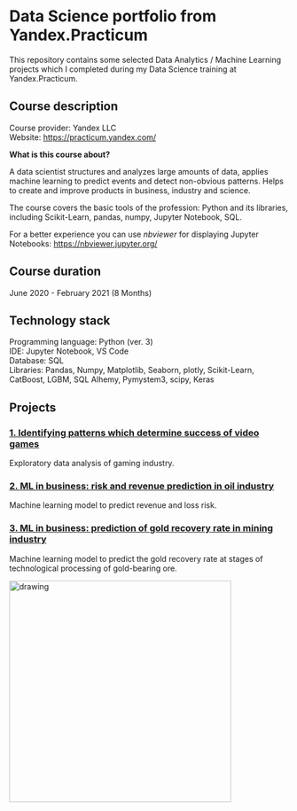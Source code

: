 # Data Science portfolio from Yandex.Practicum
This repository contains some selected Data Analytics / Machine Learning projects which I completed during my Data Science training at Yandex.Practicum.

## Course description
Course provider: Yandex LLC<br>
Website: https://practicum.yandex.com/<br>

**What is this course about?**

A data scientist structures and analyzes large amounts of data, applies machine learning to predict events and detect non-obvious patterns. Helps to create and improve products in business, industry and science.

The course covers the basic tools of the profession: Python and its libraries, including Scikit-Learn, pandas, numpy, Jupyter Notebook, SQL.

For a better experience you can use *nbviewer* for displaying Jupyter Notebooks: https://nbviewer.jupyter.org/


## Course duration
June 2020 - February 2021 (8 Months)

## Technology stack
Programming language: Python (ver. 3)<br>
IDE: Jupyter Notebook, VS Code<br>
Database: SQL<br>
Libraries: Pandas, Numpy, Matplotlib, Seaborn, plotly, Scikit-Learn, CatBoost, LGBM, SQL Alhemy, Pymystem3, scipy, Keras<br>



## Projects

### [1. Identifying patterns which determine success of video games](01-video-games-success-patterns)
Exploratory data analysis of gaming industry.

### [2. ML in business: risk and revenue prediction in oil industry](02-profit-risk-prediction-oil-industry)
Machine learning model to predict revenue and loss risk.

### [3. ML in business: prediction of gold recovery rate in mining industry](03-gold-recovery-prediction-mining-industry)
Machine learning model to predict the gold recovery rate at stages of technological processing of gold-bearing ore.


<img src="https://www.standmatters.nl/web/mod_files/portfolio_intro/detail/1525170944more.jpg" alt="drawing" width="400"/>
